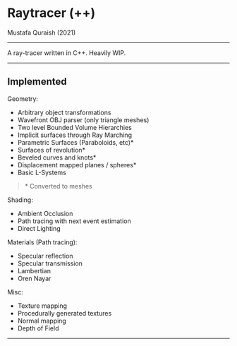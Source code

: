 # Raytracer (++)

Mustafa Quraish (2021)

---

A ray-tracer written in C++. Heavily WIP.

---

## Implemented

Geometry:
- Arbitrary object transformations
- Wavefront OBJ parser (only triangle meshes)
- Two level Bounded Volume Hierarchies
- Implicit surfaces through Ray Marching
- Parametric Surfaces (Paraboloids, etc)*
- Surfaces of revolution*
- Beveled curves and knots*
- Displacement mapped planes / spheres*
- Basic L-Systems

> \* Converted to meshes

Shading:
- Ambient Occlusion
- Path tracing with next event estimation
- Direct Lighting

Materials (Path tracing):
- Specular reflection
- Specular transmission
- Lambertian
- Oren Nayar

Misc:
- Texture mapping
- Procedurally generated textures
- Normal mapping
- Depth of Field

---